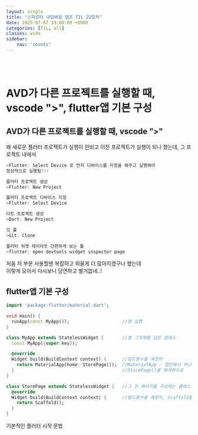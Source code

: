 ```yaml
---
layout: single
title: "스파르타 내일배움 캠프 TIL 22일차"
date: 2025-07-07 19:00:00 +0900
categories: [TIL, all]
classes: wide
sidebar:
    nav: "counts"
---
```



<br><br>
# AVD가 다른 프로젝트를 실행할 때, vscode ">", flutter앱 기본 구성

## AVD가 다른 프로젝트를 실행할 때, vscode ">"

왜 새로운 플러터 프로젝트가 실행이 안되고 이전 프로젝트가 실행이 되나 했는데,
그 프로젝트 내에서 
```dart
>Flutter: Select Device 로 먼저 디바이스를 지정을 해주고 실행해야
정상적으로 실행됨!!!

플러터 프로젝트 생성
>Flutter: New Project

플러터 프로젝트 디바이스 지정
>Flutter: Select Device

다트 프로젝트 생성
>Dart: New Project

깃 풀
>Git: Clone

플러터 위젯 레이아웃 간편하게 보는 툴
>flutter: open devtools widget inspector page
```

처음 저 부분 사용할땐 복잡하고 외울게 더 많아지겠구나 했는데  
이렇게 모아서 다시보니 당연하고 별거없네..!


## flutter앱 기본 구성


```dart
import 'package:flutter/material.dart';

void main() {
  runApp(const MyApp());                    //앱 실행
}

class MyApp extends StatelessWidget {       //앱 그자체를 담은 클래스
  const MyApp({super.key});

  @override
  Widget build(BuildContext context) {      //빌드함수를 재정의
    return MaterialApp(home: StorePage());  //MaterialApp : 앱안에서 하나하나의 페이지라고 생각하면됨
  }                                         //StorePage()를 매개변수로
}

class StorePage extends StatelessWidget {   //그 한 페이지를 구성하는 클래스 생성
  @override
  Widget build(BuildContext context) {      //빌드함수를 재정의, Scaffold함수값을 리턴
    return Scaffold();
  }
}
```
기본적인 플러터 시작 문법
